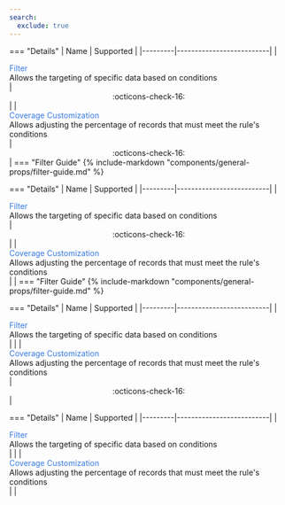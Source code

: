 ```yaml
---
search:
  exclude: true
---
```


<!-- all-props--start -->
=== "Details"
    | Name    | Supported                |
    |---------|--------------------------|
    | <div style="color: #357AE3;">Filter</div><div>Allows the targeting of specific data based on conditions</div>      | <div style="text-align:center">:octicons-check-16:</div>  |
    | <div style="color: #357AE3;">Coverage Customization</div><div>Allows adjusting the percentage of records that must meet the rule's conditions</div> | <div style="text-align:center">:octicons-check-16:</div>  |
=== "Filter Guide"
    {%
        include-markdown "components/general-props/filter-guide.md"
    %}
<!-- all-props--end -->

<!-- filter-only--start -->
=== "Details"
    | Name    | Supported                |
    |---------|--------------------------|
    | <div style="color: #357AE3;">Filter</div><div>Allows the targeting of specific data based on conditions</div>      | <div style="text-align:center">:octicons-check-16:</div>  |
    | <div class="grayscale" style="color: #357AE3;">Coverage Customization</div><div>Allows adjusting the percentage of records that must meet the rule's conditions</div> | |
=== "Filter Guide"
    {%
        include-markdown "components/general-props/filter-guide.md"
    %}
<!-- filter-only--end -->

<!-- coverage-only--start -->
=== "Details"
    | Name    | Supported                |
    |---------|--------------------------|
    | <div class="grayscale" style="color: #357AE3;">Filter</div><div>Allows the targeting of specific data based on conditions</div>      | |
    | <div style="color: #357AE3;">Coverage Customization</div><div>Allows adjusting the percentage of records that must meet the rule's conditions</div> | <div style="text-align:center">:octicons-check-16:</div> |
<!-- coverage-only--end -->

<!-- none-props--start -->
=== "Details"
    | Name    | Supported                |
    |---------|--------------------------|
    | <div class="grayscale" style="color: #357AE3;">Filter</div><div>Allows the targeting of specific data based on conditions</div>      | |
    | <div class="grayscale" style="color: #357AE3;">Coverage Customization</div><div>Allows adjusting the percentage of records that must meet the rule's conditions</div> | |
<!-- none-props--end -->

